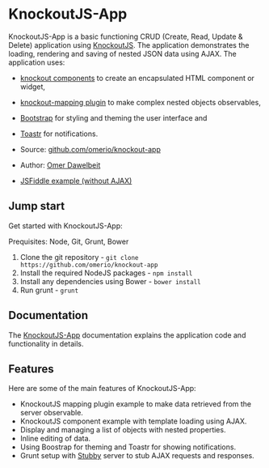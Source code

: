 # KnockoutJS-App

KnockoutJS-App is a basic functioning CRUD (Create, Read, Update & Delete) application using [KnockoutJS](http://knockoutjs.com/). The application demonstrates the loading, rendering and saving of nested JSON data using AJAX. The application uses:

* [knockout components](http://knockoutjs.com/documentation/component-overview.html) to create an encapsulated HTML component or widget, 
* [knockout-mapping plugin](http://knockoutjs.com/documentation/plugins-mapping.html) to make complex nested objects observables, 
* [Bootstrap](http://getbootstrap.com/) for styling and theming the user interface and 
* [Toastr](https://github.com/CodeSeven/toastr) for notifications.


* Source: [github.com/omerio/knockout-app](https://github.com/omerio/knockout-app)
* Author: [Omer Dawelbeit](http://omerio.com)
* [JSFiddle example (without AJAX)](http://jsfiddle.net/omerio/pr04gsta/15/)

## Jump start

Get started with KnockoutJS-App:

Prequisites: Node, Git, Grunt, Bower

1. Clone the git repository - `git clone https://github.com/omerio/knockout-app`
2. Install the required NodeJS packages - `npm install`
3. Install any dependencies using Bower - `bower install`
4. Run grunt - `grunt`

## Documentation

The [KnockoutJS-App](https://github.com/omerio/knockout-app/blob/master/docs/DOCS.md) documentation explains the application code and functionality in details.

## Features

Here are some of the main features of KnockoutJS-App:

* KnockoutJS mapping plugin example to make data retrieved from the server observable.
* KnockoutJS component example with template loading using AJAX.
* Display and managing a list of objects with nested properties.
* Inline editing of data.
* Using Boostrap for theming and Toastr for showing notifications.
* Grunt setup with [Stubby](https://www.npmjs.com/package/grunt-stubby) server to stub AJAX requests and responses.
